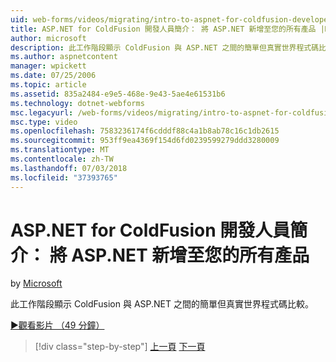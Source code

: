 ```yaml
---
uid: web-forms/videos/migrating/intro-to-aspnet-for-coldfusion-developers-adding-aspnet-to-your-repertoire
title: ASP.NET for ColdFusion 開發人員簡介： 將 ASP.NET 新增至您的所有產品 |Microsoft Docs
author: microsoft
description: 此工作階段顯示 ColdFusion 與 ASP.NET 之間的簡單但真實世界程式碼比較。
ms.author: aspnetcontent
manager: wpickett
ms.date: 07/25/2006
ms.topic: article
ms.assetid: 835a2484-e9e5-468e-9e43-5ae4e61531b6
ms.technology: dotnet-webforms
msc.legacyurl: /web-forms/videos/migrating/intro-to-aspnet-for-coldfusion-developers-adding-aspnet-to-your-repertoire
msc.type: video
ms.openlocfilehash: 7583236174f6cdddf88c4a1b8ab78c16c1db2615
ms.sourcegitcommit: 953ff9ea4369f154d6fd0239599279ddd3280009
ms.translationtype: MT
ms.contentlocale: zh-TW
ms.lasthandoff: 07/03/2018
ms.locfileid: "37393765"
---
```

<a name="intro-to-aspnet-for-coldfusion-developers-adding-aspnet-to-your-repertoire"></a>ASP.NET for ColdFusion 開發人員簡介： 將 ASP.NET 新增至您的所有產品
====================
by [Microsoft](https://github.com/microsoft)

此工作階段顯示 ColdFusion 與 ASP.NET 之間的簡單但真實世界程式碼比較。

[&#9654;觀看影片 （49 分鐘）](https://channel9.msdn.com/Blogs/ASP-NET-Site-Videos/intro-to-aspnet-for-coldfusion-developers-adding-aspnet-to-your-repertoire)

> [!div class="step-by-step"]
> [上一頁](intro-to-aspnet-for-jsp-developers-building-applications.md)
> [下一頁](introduction-to-aspnet-for-coldfusion-developers-building-an-aspnet-application.md)
